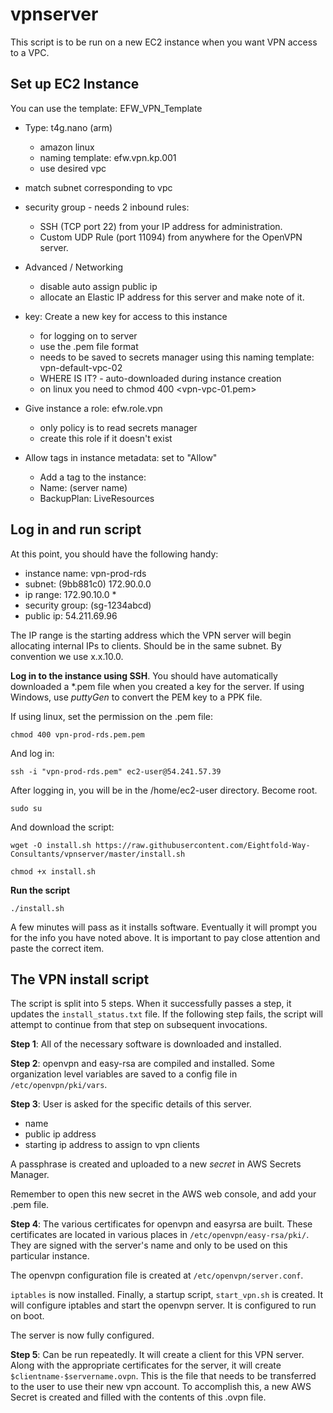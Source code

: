 # vpnserver

This script is to be run on a new EC2 instance when you want VPN access to a VPC.

## Set up EC2 Instance

You can use the template:  EFW_VPN_Template

- Type:  t4g.nano  (arm)
  - amazon linux
  - naming template:   efw.vpn.kp.001
  - use desired vpc

- match subnet corresponding to vpc

- security group - needs 2 inbound rules:
   - SSH (TCP port 22) from your IP address for administration.
   - Custom UDP Rule (port 11094) from anywhere for the OpenVPN server.

- Advanced / Networking
  - disable auto assign public ip
  - allocate an Elastic IP address for this server and make note of it.

- key: Create a new key for access to this instance
  - for logging on to server
  - use the .pem file format
  - needs to be saved to secrets manager using this naming template:  vpn-default-vpc-02
  - WHERE IS IT?  - auto-downloaded during instance creation
  - on linux you need to   chmod 400 <vpn-vpc-01.pem>
       
- Give instance a role:   efw.role.vpn 
  - only policy is to read secrets manager
  - create this role if it doesn't exist

- Allow tags in instance metadata: set to "Allow"
  - Add a tag to the instance:
  - Name:   (server name)
  - BackupPlan: LiveResources

## Log in and run script

At this point, you should have the following handy:

- instance name:  vpn-prod-rds
- subnet: (9bb881c0)  172.90.0.0
- ip range: 172.90.10.0 *
- security group: (sg-1234abcd)
- public ip: 54.211.69.96

The IP range is the starting address which the VPN server will begin allocating internal IPs to clients. Should be in the same subnet. By convention we use x.x.10.0.

**Log in to the instance using SSH**. You should have automatically downloaded a *.pem file when you created a key for the server. If using Windows, use *puttyGen* to convert the PEM key to a PPK file.

If using linux, set the permission on the .pem file:

    chmod 400 vpn-prod-rds.pem.pem
    
And log in:

    ssh -i "vpn-prod-rds.pem" ec2-user@54.241.57.39

After logging in, you will be in the /home/ec2-user directory. Become root.

    sudo su

And download the script:

    wget -O install.sh https://raw.githubusercontent.com/Eightfold-Way-Consultants/vpnserver/master/install.sh

    chmod +x install.sh

**Run the script**

    ./install.sh

A few minutes will pass as it installs software. Eventually it will prompt you for the info you have noted above. It is important to pay close attention and paste the correct item.

## The VPN install script

The script is split into 5 steps. When it successfully passes a step, it updates the `install_status.txt` file. If the following step fails, the script will attempt to continue from that step on subsequent invocations.

**Step 1**: All of the necessary software is downloaded and installed.

**Step 2**: openvpn and easy-rsa are compiled and installed.  Some organization level variables are saved to a config file in `/etc/openvpn/pki/vars`.

**Step 3**: User is asked for the specific details of this server.

- name
- public ip address
- starting ip address to assign to vpn clients

A passphrase is created and uploaded to a new *secret* in AWS Secrets Manager. 

Remember to open this new secret in the AWS web console, and add your .pem file.

**Step 4**: The various certificates for openvpn and easyrsa are built. These certificates are located in various places in `/etc/openvpn/easy-rsa/pki/`. They are signed with the server's name and only to be used on this particular instance. 

The openvpn configuration file is created at `/etc/openvpn/server.conf`. 

`iptables` is now installed. Finally, a startup script, `start_vpn.sh` is created. It will configure iptables and start the openvpn server. It is configured to run on boot. 

The server is now fully configured.

**Step 5**: Can be run repeatedly. It will create a client for this VPN server. Along with the appropriate certificates for the server, it will create `$clientname-$servername.ovpn`. This is the file that needs to be transferred to the user to use their new vpn account. To accomplish this, a new AWS Secret is created and filled with the contents of this .ovpn file. 




